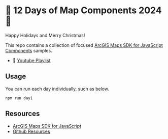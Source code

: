 # 🎄 12 Days of Map Components 2024 🎄

Happy Holidays and Merry Christmas!

This repo contains a collection of focused
[ArcGIS Maps SDK for JavaScript Components](https://developers.arcgis.com/javascript/latest/references/map-components/?path=/docs/welcome--docs)
samples.

- 🚀 [Youtube Playlist](https://www.youtube.com/watch?v=kc3GjxklK9A&list=PLe8asVJTMociSlQP1a5Day9zJYcyTNnnI)

## Usage

You can run each day individually, such as below.

```
npm run day1
```

## Resources

- [ArcGIS Maps SDK for JavaScript](https://js.arcgis.com/)
- [Github Resources](https://github.com/Esri/jsapi-resources)
